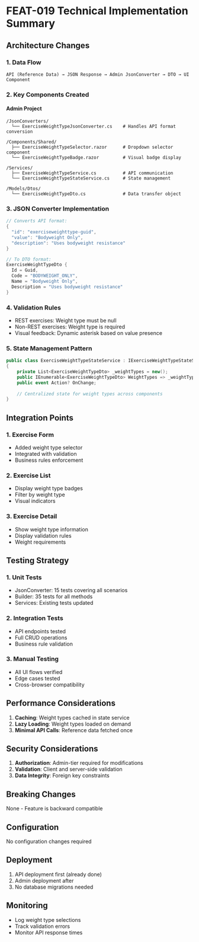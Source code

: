 # FEAT-019 Technical Implementation Summary

## Architecture Changes

### 1. Data Flow
```
API (Reference Data) → JSON Response → Admin JsonConverter → DTO → UI Component
```

### 2. Key Components Created

#### Admin Project
```
/JsonConverters/
  └── ExerciseWeightTypeJsonConverter.cs    # Handles API format conversion

/Components/Shared/
  ├── ExerciseWeightTypeSelector.razor      # Dropdown selector component
  └── ExerciseWeightTypeBadge.razor         # Visual badge display

/Services/
  ├── ExerciseWeightTypeService.cs          # API communication
  └── ExerciseWeightTypeStateService.cs     # State management

/Models/Dtos/
  └── ExerciseWeightTypeDto.cs              # Data transfer object
```

### 3. JSON Converter Implementation
```csharp
// Converts API format:
{
  "id": "exerciseweighttype-guid",
  "value": "Bodyweight Only",
  "description": "Uses bodyweight resistance"
}

// To DTO format:
ExerciseWeightTypeDto {
  Id = Guid,
  Code = "BODYWEIGHT_ONLY",
  Name = "Bodyweight Only",
  Description = "Uses bodyweight resistance"
}
```

### 4. Validation Rules
- REST exercises: Weight type must be null
- Non-REST exercises: Weight type is required
- Visual feedback: Dynamic asterisk based on value presence

### 5. State Management Pattern
```csharp
public class ExerciseWeightTypeStateService : IExerciseWeightTypeStateService
{
    private List<ExerciseWeightTypeDto> _weightTypes = new();
    public IEnumerable<ExerciseWeightTypeDto> WeightTypes => _weightTypes;
    public event Action? OnChange;
    
    // Centralized state for weight types across components
}
```

## Integration Points

### 1. Exercise Form
- Added weight type selector
- Integrated with validation
- Business rules enforcement

### 2. Exercise List
- Display weight type badges
- Filter by weight type
- Visual indicators

### 3. Exercise Detail
- Show weight type information
- Display validation rules
- Weight requirements

## Testing Strategy

### 1. Unit Tests
- JsonConverter: 15 tests covering all scenarios
- Builder: 35 tests for all methods
- Services: Existing tests updated

### 2. Integration Tests
- API endpoints tested
- Full CRUD operations
- Business rule validation

### 3. Manual Testing
- All UI flows verified
- Edge cases tested
- Cross-browser compatibility

## Performance Considerations
1. **Caching**: Weight types cached in state service
2. **Lazy Loading**: Weight types loaded on demand
3. **Minimal API Calls**: Reference data fetched once

## Security Considerations
1. **Authorization**: Admin-tier required for modifications
2. **Validation**: Client and server-side validation
3. **Data Integrity**: Foreign key constraints

## Breaking Changes
None - Feature is backward compatible

## Configuration
No configuration changes required

## Deployment
1. API deployment first (already done)
2. Admin deployment after
3. No database migrations needed

## Monitoring
- Log weight type selections
- Track validation errors
- Monitor API response times